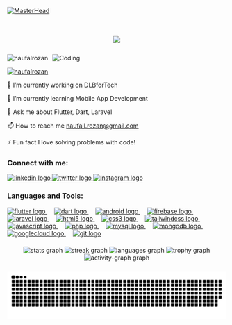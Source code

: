 [![MasterHead](https://camo.githubusercontent.com/9a25dbf27f91c354e0a9e85268104de67b6ada550d5a4830fee656d2b5d9143d/68747470733a2f2f692e70696e696d672e636f6d2f6f726967696e616c732f37372f63612f61332f37376361613332383834643733356434333961646534356261333766656166322e676966)](https://naufaldev.netlify.app/)

<h1 align="center">
    <img src="https://readme-typing-svg.herokuapp.com/?font=Fira+Code&size=28&center=true&vCenter=true&width=500&height=70&color=F7F7F7&pause=1000&duration=4000&lines=Hi+There!+👋;+I'm+Naufal+Rozan;I'm+Web+Developer;I'm+Mobile+Developer;I'm+from+Indonesia+🇮🇩;" />
</h1>

<img align="right" alt="Coding" width="400" src="https://media.giphy.com/media/qgQUggAC3Pfv687qPC/giphy.gif">

<p align="left">
  <img src="https://komarev.com/ghpvc/?username=naufalrozan&label=Profile%20views&color=0e75b6&style=flat" alt="naufalrozan" />
</p>

<p align="left">
  <a href="https://twitter.com/bernopal" target="blank">
    <img src="https://img.shields.io/twitter/follow/naufalrozan?logo=twitter&style=for-the-badge" alt="naufalrozan" />
  </a>
</p>

🔭 I’m currently working on DLBforTech

🌱 I’m currently learning Mobile App Development

💬 Ask me about Flutter, Dart, Laravel

📫 How to reach me naufall.rozan@gmail.com

⚡ Fun fact I love solving problems with code!

<h3 align="left">Connect with me:</h3>
<div align="left">
  <a href="https://linkedin.com/in/naufal-rozan" target="_blank">
    <img src="https://raw.githubusercontent.com/maurodesouza/profile-readme-generator/master/src/assets/icons/social/linkedin/default.svg" width="52" height="40" alt="linkedin logo"  />
  </a>
  <a href="https://twitter.com/bernopal" target="_blank">
    <img src="https://raw.githubusercontent.com/maurodesouza/profile-readme-generator/master/src/assets/icons/social/twitter/default.svg" width="52" height="40" alt="twitter logo"  />
  </a>
  <a href="https://instagram.com/naufalrozan__" target="_blank">
    <img src="https://raw.githubusercontent.com/maurodesouza/profile-readme-generator/master/src/assets/icons/social/instagram/default.svg" width="52" height="40" alt="instagram logo"  />
  </a>
</div>

###

<h3 align="left">Languages and Tools:</h3>
<div align="left">
  <a href="https://flutter.dev" target="_blank" rel="noopener noreferrer">
    <img src="https://cdn.jsdelivr.net/gh/devicons/devicon/icons/flutter/flutter-original.svg" height="40" alt="flutter logo" />
  </a>
  <img width="12" />

  <a href="https://dart.dev" target="_blank" rel="noopener noreferrer">
    <img src="https://cdn.jsdelivr.net/gh/devicons/devicon/icons/dart/dart-original.svg" height="40" alt="dart logo" />
  </a>
  <img width="12" />

  <a href="https://developer.android.com" target="_blank" rel="noopener noreferrer">
    <img src="https://cdn.jsdelivr.net/gh/devicons/devicon/icons/android/android-original.svg" height="40" alt="android logo" />
  </a>
  <img width="12" />

  <a href="https://firebase.google.com" target="_blank" rel="noopener noreferrer">
    <img src="https://cdn.jsdelivr.net/gh/devicons/devicon/icons/firebase/firebase-plain.svg" height="40" alt="firebase logo" />
  </a>
  <img width="12" />

  <a href="https://laravel.com" target="_blank" rel="noopener noreferrer">
    <img src="https://cdn.jsdelivr.net/gh/devicons/devicon/icons/laravel/laravel-original.svg" height="40" alt="laravel logo" />
  </a>
  <img width="12" />

  <a href="https://developer.mozilla.org/en-US/docs/Web/HTML" target="_blank" rel="noopener noreferrer">
    <img src="https://cdn.jsdelivr.net/gh/devicons/devicon/icons/html5/html5-original.svg" height="40" alt="html5 logo" />
  </a>
  <img width="12" />

  <a href="https://developer.mozilla.org/en-US/docs/Web/CSS" target="_blank" rel="noopener noreferrer">
    <img src="https://cdn.jsdelivr.net/gh/devicons/devicon/icons/css3/css3-original.svg" height="40" alt="css3 logo" />
  </a>
  <img width="12" />

  <a href="https://tailwindcss.com" target="_blank" rel="noopener noreferrer">
    <img src="https://cdn.jsdelivr.net/gh/devicons/devicon/icons/tailwindcss/tailwindcss-original-wordmark.svg" height="40" alt="tailwindcss logo" />
  </a>
  <img width="12" />

  <a href="https://developer.mozilla.org/en-US/docs/Web/JavaScript" target="_blank" rel="noopener noreferrer">
    <img src="https://cdn.jsdelivr.net/gh/devicons/devicon/icons/javascript/javascript-original.svg" height="40" alt="javascript logo" />
  </a>
  <img width="12" />

  <a href="https://www.php.net" target="_blank" rel="noopener noreferrer">
    <img src="https://cdn.jsdelivr.net/gh/devicons/devicon/icons/php/php-original.svg" height="40" alt="php logo" />
  </a>
  <img width="12" />

  <a href="https://www.mysql.com" target="_blank" rel="noopener noreferrer">
    <img src="https://cdn.jsdelivr.net/gh/devicons/devicon/icons/mysql/mysql-original.svg" height="40" alt="mysql logo" />
  </a>
  <img width="12" />

  <a href="https://www.mongodb.com" target="_blank" rel="noopener noreferrer">
    <img src="https://cdn.jsdelivr.net/gh/devicons/devicon/icons/mongodb/mongodb-original.svg" height="40" alt="mongodb logo" />
  </a>
  <img width="12" />

  <a href="https://cloud.google.com" target="_blank" rel="noopener noreferrer">
    <img src="https://cdn.jsdelivr.net/gh/devicons/devicon/icons/googlecloud/googlecloud-original.svg" height="40" alt="googlecloud logo" />
  </a>
  <img width="12" />

  <a href="https://git-scm.com" target="_blank" rel="noopener noreferrer">
    <img src="https://cdn.jsdelivr.net/gh/devicons/devicon/icons/git/git-original.svg" height="40" alt="git logo" />
  </a>
</div>


###


<div align="center">
  <img src="https://github-readme-stats.vercel.app/api?username=naufalrozan&hide_title=false&hide_rank=false&show_icons=true&include_all_commits=true&count_private=true&disable_animations=false&theme=tokyonight&locale=en&hide_border=true&order=1" height="120" alt="stats graph"  />
  <img src="https://streak-stats.demolab.com?user=naufalrozan&locale=en&mode=daily&theme=tokyonight&hide_border=true&border_radius=5&order=3" height="120" alt="streak graph"  />
  <img src="https://github-readme-stats.vercel.app/api/top-langs?username=naufalrozan&locale=en&hide_title=false&layout=compact&card_width=320&langs_count=5&theme=tokyonight&hide_border=true&order=2" height="120" alt="languages graph"  />
  <img src="https://github-profile-trophy.vercel.app?username=naufalrozan&theme=tokyonight&column=-1&row=1&margin-w=8&margin-h=8&no-bg=true&no-frame=true&order=4" height="150" alt="trophy graph"  />
  <img src="https://github-readme-activity-graph.vercel.app/graph?username=naufalrozan&radius=16&theme=tokyo-night&area=true&order=5&hide_border=true" height="300" alt="activity-graph graph"  />
</div>

###

<img src="https://raw.githubusercontent.com/naufalrozan/naufalrozan/output/snake.svg" alt="Snake animation" />

###

